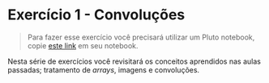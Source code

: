 # Exercício 1 - Convoluções

> Para fazer esse exercício você precisará utilizar um Pluto notebook, copie [este link](./licao1.jl) em seu notebook.

Nesta série de exercícios você revisitará os conceitos aprendidos nas aulas passadas; tratamento de *arrays*, imagens e convoluções. 